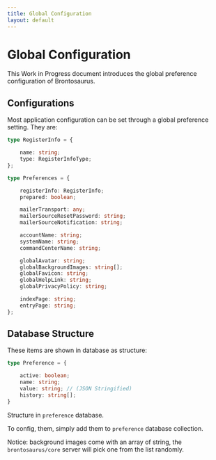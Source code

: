 ```yaml
---
title: Global Configuration
layout: default
---
```


# Global Configuration

This Work in Progress document introduces the global preference configuration of Brontosaurus.

## Configurations

Most application configuration can be set through a global preference setting. They are:

```ts
type RegisterInfo = {

    name: string;
    type: RegisterInfoType;
};

type Preferences = {

    registerInfo: RegisterInfo;
    prepared: boolean;

    mailerTransport: any;
    mailerSourceResetPassword: string;
    mailerSourceNotification: string;

    accountName: string;
    systemName: string;
    commandCenterName: string;

    globalAvatar: string;
    globalBackgroundImages: string[];
    globalFavicon: string;
    globalHelpLink: string;
    globalPrivacyPolicy: string;

    indexPage: string;
    entryPage: string;
};
```

## Database Structure

These items are shown in database as structure:

```ts
type Preference = {

    active: boolean;
    name: string;
    value: string; // (JSON Stringified)
    history: string[];
}
```

Structure in `preference` database.

To config, them, simply add them to `preference` database collection.

Notice: background images come with an array of string, the `brontosaurus/core` server will pick one from the list randomly.
